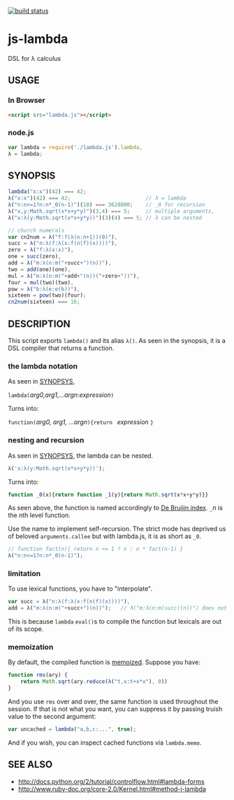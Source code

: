 [![build status](https://secure.travis-ci.org/dankogai/js-lambda.png)](http://travis-ci.org/dankogai/js-lambda)

js-lambda
=========

DSL for λ calculus

USAGE
-----

### In Browser

````html
<script src="lambda.js"></script>
````

### node.js

````javascript
var lambda = require('./lambda.js').lambda,
λ = lambda;
````

SYNOPSIS
--------

````javascript
lambda("x:x")(42) === 42;
λ("x:x")(42) === 42;                        // λ = lambda
λ("n:n<=1?n:n*_0(n-1)")(10) === 3628800;    // _0 for recursion
λ("x,y:Math.sqrt(x*x+y*y)")(3,4) === 5;     // multiple arguments, 
λ("x:λ(y:Math.sqrt(x*x+y*y))")(3)(4) === 5; // λ can be nested
````
````javascript
// church numerals
var cn2num = λ("f:f(λ(n:n+1))(0)"),
succ = λ("n:λ(f:λ(x:f(n(f)(x))))"),
zero = λ("f:λ(x:x)"),
one = succ(zero),
add = λ("m:λ(n:m("+succ+")(n))"),
two = add(one)(one),
mul = λ("m:λ(n:m("+add+"(n))("+zero+"))"),
four = mul(two)(two),
pow = λ("b:λ(e:e(b))"),
sixteen = pow(two)(four);
cn2num(sixteen) === 16;
````

DESCRIPTION
-----------

This script exports `lambda()` and its alias `λ()`.  As seen in the synopsis, it is a DSL compiler that returns a function.

### the lambda notation

As seen in [SYNOPSYS](#synopsis), 

`lambda(`*arg0,arg1,...argn*:*expression*`)`

Turns into:

`function(`*arg0, arg1, ...argn*`){return ` *expression* `}`

### nesting and recursion

As seen in [SYNOPSYS](#synopsis), the lambda can be nested.

````javascript
λ('x:λ(y:Math.sqrt(x*x+y*y))');
````

Turns into:

````javascript
function _0(x){return function _1(y){return Math.sqrt(x*x+y*y)}}
````

As seen above, the function is named accordingly to [De Bruijin index]. `_`*n* is the nth level function.

[De Bruijin index]: http://en.wikipedia.org/wiki/De_Bruijn_index

Use the name to implement self-recursion.  The strict mode has deprived us of beloved `arguments.callee` but with lambda.js, it is as short as `_0`.

````javascript
// function fact(n){ return n <= 1 ? n : n * fact(n-1) }
λ("n:n<=1?n:n*_0(n-1)");
````

### limitation

To use lexical functions, you have to "interpolate".

````javascript
var succ = λ("n:λ(f:λ(x:f(n(f)(x))))"),
add = λ("m:λ(n:m("+succ+")(n))");	// λ("m:λ(n:m(succ)(n))") does not work
````

This is because `lambda` `eval()`s to compile the function but lexicals are out of its scope.

### memoization

By default, the compiled function is [memoized].  Suppose you have:

[memoized]: http://en.wikipedia.org/wiki/Memoization

````javascript
function rms(ary) {
	return Math.sqrt(ary.reduce(λ("t,x:t+x*x"), 0))
}
````

And you use `rms` over and over, the same function is used throughout the session.  If that is not what you want, you can suppress it by passing truish value to the second argument:

````javascript
var uncached = lambda("a,b,c:...", true);
````

And if you wish, you can inspect cached functions via `lambda.memo`.


SEE ALSO
--------

+ http://docs.python.org/2/tutorial/controlflow.html#lambda-forms
+ http://www.ruby-doc.org/core-2.0/Kernel.html#method-i-lambda